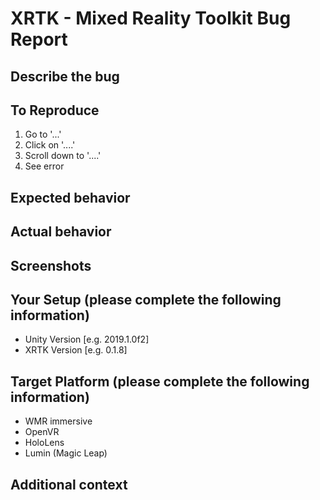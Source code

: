 # XRTK - Mixed Reality Toolkit Bug Report

## Describe the bug

<!-- Please provide a clear and concise description of what the bug is. -->

## To Reproduce

<!-- Include Steps to reproduce the behavior: -->

1. Go to '...'
2. Click on '....'
3. Scroll down to '....'
4. See error

## Expected behavior

<!--  A clear and concise description of what you expected to happen. -->

## Actual behavior

<!-- What is actually happening -->

## Screenshots

<!-- If applicable, add screenshots to help explain your problem. -->

## Your Setup (please complete the following information)

- Unity Version [e.g. 2019.1.0f2]
- XRTK Version [e.g. 0.1.8]

## Target Platform (please complete the following information)

- WMR immersive
- OpenVR
- HoloLens
- Lumin (Magic Leap)

## Additional context

<!--  Add any other context about the problem here. -->
